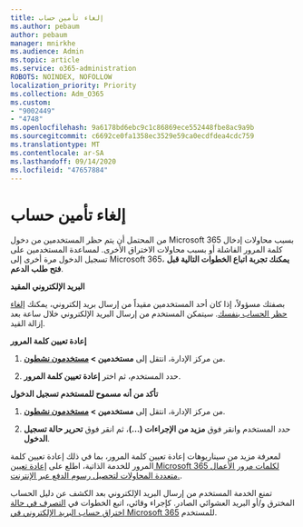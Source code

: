 ```yaml
---
title: إلغاء تأمين حساب
ms.author: pebaum
author: pebaum
manager: mnirkhe
ms.audience: Admin
ms.topic: article
ms.service: o365-administration
ROBOTS: NOINDEX, NOFOLLOW
localization_priority: Priority
ms.collection: Adm_O365
ms.custom:
- "9002449"
- "4748"
ms.openlocfilehash: 9a6178bd6ebc9c1c86869ece552448fbe8ac9a9b
ms.sourcegitcommit: c6692ce0fa1358ec3529e59ca0ecdfdea4cdc759
ms.translationtype: MT
ms.contentlocale: ar-SA
ms.lasthandoff: 09/14/2020
ms.locfileid: "47657884"
---
```

# <a name="unlocking-an-account"></a>إلغاء تأمين حساب

من المحتمل أن يتم حظر المستخدمين من دخول Microsoft 365 بسبب محاولات إدخال كلمة المرور الفاشلة أو بسبب محاولات الاختراق الأخرى. لمساعدة المستخدمين على تسجيل الدخول مرة أخرى إلى Microsoft 365، **يمكنك تجربة اتباع الخطوات التالية قبل فتح طلب الدعم**. 

**البريد الإلكتروني المقيد**

بصفتك مسؤولاً، إذا كان أحد المستخدمين مقيداً من إرسال بريد إلكتروني، يمكنك [إلغاء حظر الحساب بنفسك](https://docs.microsoft.com/microsoft-365/security/office-365-security/removing-user-from-restricted-users-portal-after-spam). سيتمكن المستخدم من إرسال البريد الإلكتروني خلال ساعة بعد إزالة القيد.

**إعادة تعيين كلمة المرور**

1. من مركز الإدارة، انتقل إلى **مستخدمين > [مستخدمون نشطون](https://admin.microsoft.com/Adminportal/Home?source=applauncher#/users)**.

2. حدد المستخدم، ثم اختر **إعادة تعيين كلمة المرور**.

**تأكد من أنه مسموح للمستخدم تسجيل الدخول**

1. من مركز الإدارة، انتقل إلى **مستخدمين > [مستخدمون نشطون](https://admin.microsoft.com/Adminportal/Home?source=applauncher#/users)**.

2. حدد المستخدم وانقر فوق **مزيد من الإجراءات (...)**، ثم انقر فوق **تحرير حالة تسجيل الدخول**.

لمعرفة مزيد من سيناريوهات إعادة تعيين كلمة المرور، بما في ذلك إعادة تعيين كلمة المرور للخدمة الذاتية، اطلع على [إعادة تعيين Microsoft 365 لكلمات مرور الأعمال متعددة المحاولات لتحصيل رسوم الدفع عبر الإنترنت.](https://docs.microsoft.com/microsoft-365/admin/add-users/reset-passwords?view=o365-worldwide).

تمنع الخدمة المستخدم من إرسال البريد الإلكتروني بعد الكشف عن دليل الحساب المخترق و/أو البريد العشوائي الصادر. كإجراء وقائي، اتبع الخطوات في [التصرف في حالة اختراق حساب البريد الإلكتروني في Microsoft 365](https://docs.microsoft.com/microsoft-365/security/office-365-security/responding-to-a-compromised-email-account) للمستخدم.
